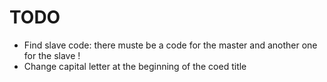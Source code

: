 # TODO

- Find slave code: there muste be a code for the master and another one for the slave !
- Change capital letter at the beginning of the coed title

